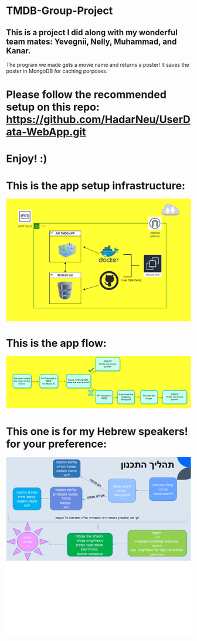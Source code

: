# TMDB-Group-Project 
## This is a project I did along with my wonderful team mates: Yevegnii, Nelly, Muhammad, and Kanar.
The program we made gets a movie name and returns a poster!
It saves the poster in MongoDB for caching porposes. 

# Please follow the recommended setup on this repo: https://github.com/HadarNeu/UserData-WebApp.git
# Enjoy! :)

# This is the app setup infrastructure:
![Alt text](./Images/ArchitectureDiagram.png?raw=true "ArchitectureDiagram")

# This is the app flow:
![Alt text](./Images/AppFlow.png?raw=true "AppFlow")

# This one is for my Hebrew speakers! for your preference:
![Alt text](./Images/flowChartHebrew.png?raw=true "flowChartHebrew")
